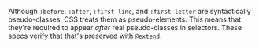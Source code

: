 Although `:before`, `:after`, `:first-line`, and `:first-letter` are
syntactically pseudo-classes, CSS treats them as pseudo-elements. This means
that they're required to appear *after* real pseudo-classes in selectors. These
specs verify that that's preserved with `@extend`.
